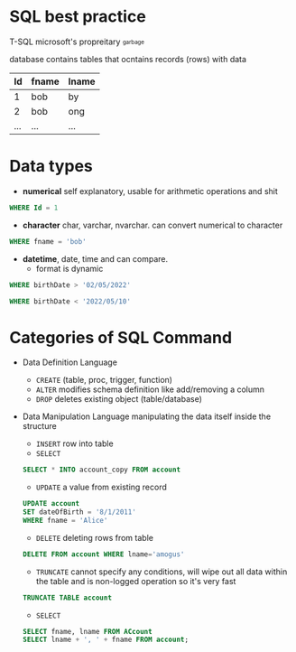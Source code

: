 # SQL best practice

T-SQL microsoft's propreitary <sub><sup>garbage</sub></sup>

database contains tables that ocntains records (rows) with data

|Id|fname|lname|
|-|-|-|
|1|bob|by|
|2|bob|ong|
|...|...|...|

# Data types
- **numerical** self explanatory, usable for arithmetic operations and shit
```SQL
WHERE Id = 1
```
- **character** char, varchar, nvarchar. can convert numerical to character
```SQL
WHERE fname = 'bob'
```
- **datetime**, date, time and can compare.
    - format is dynamic
```SQL
WHERE birthDate > '02/05/2022'

WHERE birthDate < '2022/05/10'
```


# Categories of SQL Command
- Data Definition Language
    - `CREATE` (table, proc, trigger, function)
    - `ALTER` modifies schema definition like add/removing a column
    - `DROP` deletes existing object (table/database)

- Data Manipulation Language
    manipulating the data itself inside the structure
    - `INSERT` row into table
    - `SELECT` 
    ```SQL
    SELECT * INTO account_copy FROM account
    ```
    - `UPDATE` a value from existing record
    ```SQL
    UPDATE account
    SET dateOfBirth = '8/1/2011'
    WHERE fname = 'Alice'
    ```
    - `DELETE` deleting rows from table
    ```SQL
    DELETE FROM account WHERE lname='amogus'
    ```
    - `TRUNCATE` cannot specify any conditions, will wipe out all data within the table and is non-logged operation so it's very fast
    ```SQL
    TRUNCATE TABLE account
    ```
    - `SELECT`
    ```SQL
    SELECT fname, lname FROM ACcount
    SELECT lname + ', ' + fname FROM account;
    ```